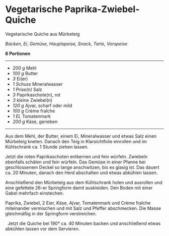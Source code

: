 # Vegetarische Paprika-Zwiebel-Quiche

Vegetarische Quiche aus Mürbeteig

*Backen, Ei, Gemüse, Hauptspeise, Snack, Tarte, Vorspeise*

**6 Portionen**

---

- *200 g* Mehl
- *100 g* Butter
- *3* Ei(er)
- *1 Schuss* Mineralwasser
- *1 Prise(n)* Salz
- *3* Paprikaschote(n), rot
- *3 kleine* Zwiebel(n)
- *120 g* Ajvar, scharf oder mild
- *100 g* Crème fraîche
- *1 EL* Tomatenmark
- *200 g* Käse, gerieben

---

Aus dem Mehl, der Butter, einem Ei, Mineralwasser und etwas Salz einen Mürbeteig kneten. Danach den Teig in Klarsichtfolie einrollen und im Kühlschrank ca. 1 Stunde ziehen lassen.  

Jetzt die roten Paprikaschoten entkernen und fein würfeln. Zwiebeln ebenfalls schälen und fein würfeln. Das Gemüse in einer Pfanne bei geschlossenem Deckel so lange anschwitzen, bis es glasig ist. Das dauert ca. 20 Minuten, danach den Herd abschalten und etwas abkühlen lassen.  

Anschließend den Mürbeteig  aus dem Kühlschrank holen und ausrollen und eine gefettete 26-er Springform damit auskleiden. Den Boden mit einer Gabel mehrfach einstechen.  

Paprika, Zwiebel, 2 Eier, Käse, Ajvar, Tomatenmark und Crème fraîche miteinander vermischen und mit Salz und Pfeffer abschmecken. Die Masse gleichmäßig in der Springform verstreichen.

  Jetzt die Quiche bei 190° ca. 40 Minuten backen und anschließend etwas abkühlen lassen vor dem Servieren.